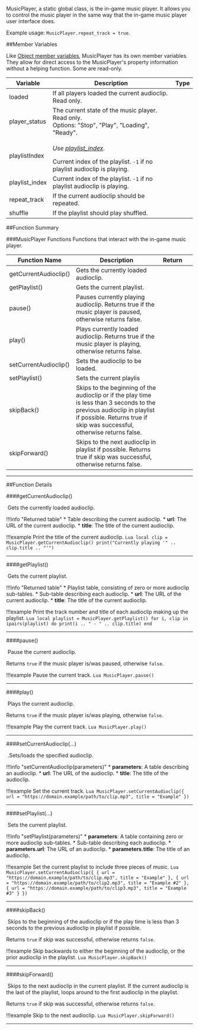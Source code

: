 MusicPlayer, a static global class, is the in-game music player. It allows you to control the music player in the same way that the in-game music player user interface does.

Example usage: `MusicPlayer.repeat_track = true`.

##Member Variables

Like [Object member variables](object.md#member-variables), MusicPlayer has its own member variables. They allow for direct access to the MusicPlayer's property information without a helping function. Some are read-only.

Variable | Description | Type
-- | -- | :--
<a class="anchor" id="loaded"></a>loaded | If all players loaded the current audioclip. Read only. | [<span class="tag boo"></span>](types.md)
<a class="anchor" id="player_status"></a>player_status | The current state of the music player. Read only. <br/>Options: "Stop", "Play", "Loading", "Ready". | [<span class="tag str"></span>](types.md)
<a class="anchor" id="playlistIndex"></a>playlistIndex |  <p>[<span class="tag deprecated"></span>](intro.md#deprecated) _Use [playlist_index](#playlist_index)_.</p>Current index of the playlist. `-1` if no playlist audioclip is playing. | [<span class="tag int"></span>](types.md)
<a class="anchor" id="playlist_index"></a>playlist_index | Current index of the playlist. `-1` if no playlist audioclip is playing. | [<span class="tag int"></span>](types.md)
<a class="anchor" id="repeat_track"></a>repeat_track | If the current audioclip should be repeated.  | [<span class="tag boo"></span>](types.md)
<a class="anchor" id="shuffle"></a>shuffle | If the playlist should play shuffled. | [<span class="tag boo"></span>](types.md)


##Function Summary

###MusicPlayer Functions
Functions that interact with the in-game music player.

Function Name | Description | Return | &nbsp;
-- | -- | -- | --
getCurrentAudioclip() | Gets the currently loaded audioclip. | [<span class="ret tab"></span>](types.md)| [<span class="i"></span>](#getcurrentaudioclip)
getPlaylist() | Gets the current playlist. | [<span class="ret tab"></span>](types.md)| [<span class="i"></span>](#getplaylist)
pause() | Pauses currently playing audioclip. Returns true if the music player is paused, otherwise returns false. | [<span class="ret boo"></span>](types.md)| [<span class="i"></span>](#pause)
play() | Plays currently loaded audioclip. Returns true if the music player is playing, otherwise returns false. | [<span class="ret boo"></span>](types.md) | [<span class="i"></span>](#play)
setCurrentAudioclip() | Sets the audioclip to be loaded. | [<span class="ret boo"></span>](types.md)| [<span class="i"></span>](#setcurrentaudioclip)
setPlaylist() | Sets the current playlis
skipBack() | Skips to the beginning of the audioclip or if the play time is less than 3 seconds to the previous audioclip in playlist if possible. Returns true if skip was successful, otherwise returns false. | [<span class="ret boo"></span>](types.md)| [<span class="i"></span>](#skipback)
skipForward() | Skips to the next audioclip in playlist if possible. Returns true if skip was successful, otherwise returns false. | [<span class="ret boo"></span>](types.md)| [<span class="i"></span>](#skipforward) | [<span class="ret boo"></span>](types.md)| [<span class="i"></span>](#setplaylist)

---


##Function Details

####getCurrentAudioclip()

[<span class="ret tab"></span>](types.md)&nbsp;Gets the currently loaded audioclip.

!!!info "Returned table"
	* [<span class="tag tab"></span>](types.md) Table describing the current audioclip.
		* [<span class="tag str"></span>](types.md) **url**: The URL of the current audioclip.
		* [<span class="tag str"></span>](types.md) **title**: The title of the current audioclip.

!!!example
    Print the title of the current audioclip.
    ``` Lua
    local clip = MusicPlayer.getCurrentAudioclip()
    print("Currently playing '" .. clip.title .. "'")
    ```

---

####getPlaylist()

[<span class="ret tab"></span>](types.md)&nbsp;Gets the current playlist.

!!!info "Returned table"
	* [<span class="tag tab"></span>](types.md) Playlist table, consisting of zero or more audioclip sub-tables.
        * [<span class="tag tab"></span>](types.md) Sub-table describing each audioclip.
            * [<span class="tag str"></span>](types.md) **url**: The URL of the current audioclip.
            * [<span class="tag str"></span>](types.md) **title**: The title of the current audioclip.

!!!example
    Print the track number and title of each audioclip making up the playlist.
    ``` Lua
    local playlist = MusicPlayer.getPlaylist()
    for i, clip in ipairs(playlist) do
        print(i .. " - " .. clip.title)
    end
    ```

---

####pause()

[<span class="ret boo"></span>](types.md)&nbsp;Pause the current audioclip.

Returns `true` if the music player is/was paused, otherwise `false`.

!!!example
    Pause the current track.
    ``` Lua
    MusicPlayer.pause()
    ```

---

####play()

[<span class="ret boo"></span>](types.md)&nbsp;Plays the current audioclip.

Returns `true` if the music player is/was playing, otherwise `false`.

!!!example
    Play the current track.
    ``` Lua
    MusicPlayer.play()
    ```

---

####setCurrentAudioclip(...)

[<span class="ret boo"></span>](types.md)&nbsp;.Sets/loads the specified audioclip.

!!!info "setCurrentAudioclip(parameters)"
    * [<span class="tag tab"></span>](types.md) **parameters**: A table describing an audioclip.
        * [<span class="tag str"></span>](types.md) **url**: The URL of the audioclip.
        * [<span class="tag str"></span>](types.md) **title**: The title of the audioclip.

!!!example
    Set the current track.
    ``` Lua
    MusicPlayer.setCurrentAudioclip({
        url = "https://domain.example/path/to/clip.mp3",
        title = "Example"
    })
    ```

---

####setPlaylist(...)

[<span class="ret boo"></span>](types.md)&nbsp;Sets the current playlist.

!!!info "setPlaylist(parameters)"
    * [<span class="tag tab"></span>](types.md) **parameters**: A table containing zero or more audioclip sub-tables.
        * [<span class="tag tab"></span>](types.md) Sub-table describing each audioclip.
            * [<span class="tag str"></span>](types.md) **parameters.url**: The URL of an audioclip.
            * [<span class="tag str"></span>](types.md) **parameters.title**: The title of an audioclip.

!!!example
    Set the current playlist to include three pieces of music.
    ``` Lua
    MusicPlayer.setCurrentAudioclip({
        {
            url = "https://domain.example/path/to/clip.mp3",
            title = "Example"
        },
        {
            url = "https://domain.example/path/to/clip2.mp3",
            title = "Example #2"
        },
        {
            url = "https://domain.example/path/to/clip3.mp3",
            title = "Example #3"
        }
    })
    ```

---

####skipBack()

[<span class="ret boo"></span>](types.md)&nbsp;Skips to the beginning of the audioclip or if the play time is less than 3 seconds to the previous audioclip in playlist if possible.

Returns `true` if skip was successful, otherwise returns `false`.

!!!example
    Skip backwards to either the beginning of the audioclip, or the prior audioclip in the playlist.
    ``` Lua
    MusicPlayer.skipBack()
    ```

---

####skipForward()

[<span class="ret boo"></span>](types.md)&nbsp;Skips to the next audioclip in the current playlist. If the current
audioclip is the last of the playlist, loops around to the first audioclip in the playlist.


Returns `true` if skip was successful, otherwise returns `false`.


!!!example
    Skip to the next audioclip.
    ``` Lua
    MusicPlayer.skipForward()
    ```

---
